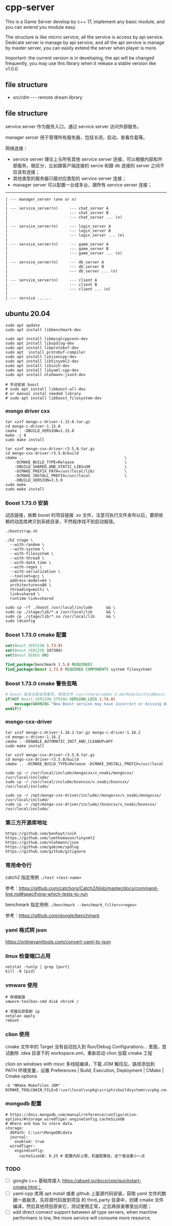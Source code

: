 # cpp-server

This is a Game Server develop by c++ 17, implement any basic module, and you can extend you module easy.

The structure is like micrro service, all the service is access by api service. Dedicate server is manage by api service, and all the api service is manage by master server, you can easily extend the server when player is more.

Important: the current version is in developing, the api will be changed frequently, you may use this library when it release a stable version like v1.0.0.

## file structure

- src/rdm --- remote dream library

## file structure

service server 作为服务入口，通过 service server 访问外部服务。

manager sercer 用于管理所有服务器，包括关闭，启动，查看负载等。

网络连接：

- service server 理论上与所有其他 service server 连接，可以根据内部和外部服务，做区分，比如跟客户端连接的 sercie 和跟 db 连接的 server 之间不应该有连接；
- 其他类型的服务器只跟对应类型的 service server 连接；
- manager server 可以配置一台或多台，跟所有 service server 连接；
    
---

```
| --- manager_server (one or n)
|
| --- service_server(n)     --- chat_server A
|                           --- chat_server B
|                           --- chat_server ... (n)
|                  
| --- service_server(n)     --- login_server A
|                           --- login_server B
|                           --- login_server ... (n)
|               
| --- service_server(n)     --- game_server A
|                           --- game_server B
|                           --- game_server ... (n)
|
| --- service_server(n)     --- db_server A
|                           --- db_server B
|                           --- db_server ... (n)
|
| --- service_server(n)     --- client A
|                           --- client B
|                           --- client ... (n)
|
| --- service ......          
```

## ubuntu 20.04

```shell script
sudo apt update
sudo apt install libbenchmark-dev

sudo apt install libmysqlcppconn-dev
sudo apt install libspdlog-dev
sudo apt install libprotobuf-dev
sudo apt  install protobuf-compiler
sudo apt install libjsoncpp-dev
sudo apt install libtinyxml2-dev
sudo apt install libinih-dev
sudo apt install libyaml-cpp-dev
sudo apt install nlohmann-json3-dev

# 手动安装 boost
# sudo apt install libboost-all-dev
# or manual instal needed library
# sudo apt install libboost_filesystem-dev
```

### mongo driver cxx

```shell script
tar xzvf mongo-c-driver-1.15.0.tar.gz
cd mongo-c-driver-1.15.0
cmake . -DBUILD_VERSION=1.15.0
make -j 8
sudo make install

tar xzvf mongo-cxx-driver-r3.5.0.tar.gz
cd mongo-cxx-driver-r3.5.0/build
cmake ..                                            \
    -DCMAKE_BUILD_TYPE=Release                      \
    -DBUILD_SHARED_AND_STATIC_LIBS=ON               \
    -DCMAKE_PREFIX_PATH=/usr/local/lib/             \
    -DCMAKE_INSTALL_PREFIX=/usr/local               \
    -DBUILD_VERSION=3.5.0
sudo make
sudo make install
```

### Boost 1.73.0 安装

动态链接，依赖 boost 的项目链接 .so 文件，注意可执行文件发布以后，要把依赖的动态库拷贝到系统目录，不然程序找不到启动报错。

```shell script
./bootstrap.sh

./b2 stage \
  --with-random \
  --with-system \
  --with-filesystem \
  --with-thread \
  --with-date_time \
  --with-regex \
  --with-serialization \
  --toolset=gcc \
  address-model=64 \
  architecture=x86 \
  threading=multi \
  link=shared \
  runtime-link=shared 
 
sudo cp -rf ./boost /usr/local/include      && \
sudo cp ./stage/lib/*.a /usr/local/lib      && \
sudo cp ./stage/lib/*.so /usr/local/lib     && \
sudo ldconfig
```

### Boost 1.73.0 cmake 配置

```cmake
set(Boost_VERSION 1.73.0)
set(Boost_VERSION 107300)
set(Boost_DEBUG ON)

find_package(benchmark 1.5.0 REQUIRED)
find_package(Boost 1.73.0 REQUIRED COMPONENTS system filesystem)
```

### Boost 1.73.0 cmake 警告忽略

```cmake
# boost 版本太新会有警告，修改文件 /usr/share/cmake-3.16/Modules/FindBoost.cmake，版本号改小，或者删除警告。
if(NOT Boost_VERSION_STRING VERSION_LESS 1.74.0)
    message(WARNING "New Boost version may have incorrect or missing dependencies and imported targets")
endif()
```

### mongo-cxx-driver

```shell script
tar xzvf mongo-c-driver-1.16.2.tar.gz mongo-c-driver-1.16.2
cd mongo-c-driver-1.16.2
cmake . -DENABLE_AUTOMATIC_INIT_AND_CLEANUP=OFF
sudo make install

tar xzvf mongo-cxx-driver-r3.5.0.tar.gz 
cd mongo-cxx-driver-r3.5.0/build
cmake .. -DCMAKE_BUILD_TYPE=Release -DCMAKE_INSTALL_PREFIX=/usr/local

sudo cp -r /usr/local/include/mongocxx/v_noabi/mongocxx/ /usr/local/include/
sudo cp -r /usr/local/include/bsoncxx/v_noabi/bsoncxx/ /usr/local/include/

sudo cp -r /opt/mongo-cxx-driver/include//mongocxx/v_noabi/mongocxx/ /usr/local/include/
sudo cp -r /opt/mongo-cxx-driver/include//bsoncxx/v_noabi/bsoncxx/ /usr/local/include/

```

### 第三方开源库地址

```
https://github.com/benhoyt/inih
https://github.com/leethomason/tinyxml2
https://github.com/nlohmann/json
https://github.com/gabime/spdlog
https://github.com/github/gitignore
```

### 常用命令行

catch2 指定用例 `./test <test-name>`

参考：https://github.com/catchorg/Catch2/blob/master/docs/command-line.md#specifying-which-tests-to-run

benchmark 指定用例 `./benchmark --benchmark_filter=<regex>`

参考：https://github.com/google/benchmark

### yaml 格式转 json

https://onlineyamltools.com/convert-yaml-to-json

### linux 检查端口占用

```shell script
netstat -tunlp | grep [port]
kill -9 [pid]
```

### vmware 使用

```shell script
# 收缩磁盘
vmware-toolbox-cmd disk shrink /

# 克隆后获取新 ip
netplan apply
reboot
```

### clion 使用

cmake 文件中的 Target 没有自动加入到 Run/Debug Configurations... 里面，尝试删除 .idea 目录下的 workspace.xml，重新启动 clion 加载 cmake 工程

clion on windows with msvc 多线程编译，下载 JOM 解压后，路径添加到 PATH 环境变量，设置 Preferences | Build, Execution, Deployment | CMake | Cmake options
```
-G "NMake Makefiles JOM" -DCMAKE_TOOLCHAIN_FILE=D:\usr\local\vcpkg\scripts\buildsystems\vcpkg.cmake
```

### mongodb 配置

```
# https://docs.mongodb.com/manual/reference/configuration-options/#storage.wiredTiger.engineConfig.cacheSizeGB
# Where and how to store data.
storage:
  dbPath: C:\usr\MongoDB\data
  journal:
    enabled: true
  wiredTiger:
    engineConfig:
      cacheSizeGB: 0.25 # 配置内存上限，机器配置低，这个值设置小一点
```


### TODO

- [ ] google c++ 基础库接入 https://abseil.io/docs/cpp/quickstart-cmake.html；
- [ ] yaml-cpp 库用 apt install 或者 github 上面源代码安装，获取 yaml 文件的数据一直崩溃，先将源代码放到项目
        的 third_party 目录中，创建 cmake 文件编译，然后其他项目原来它，测试使用正常，之后再排查哪里出问题；
- [ ] add direct connect support between all type servers, when machine performanc is low, the more service will consume more resource.